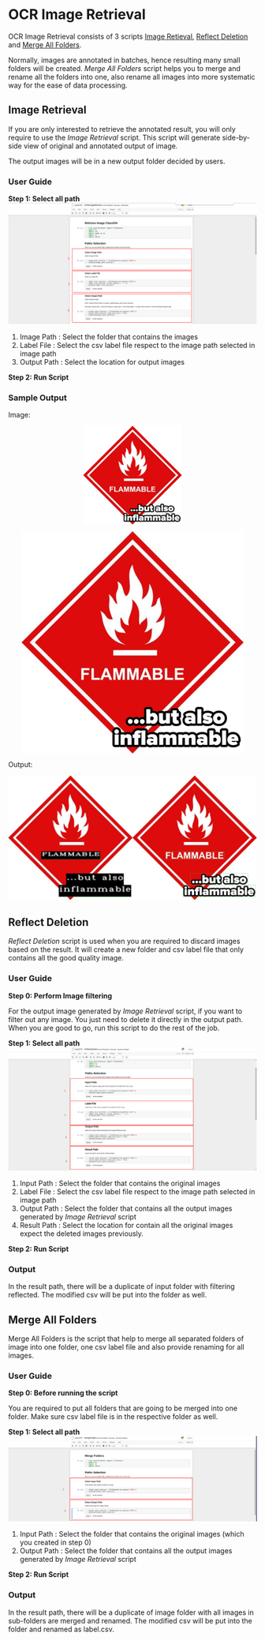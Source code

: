 # OCR Image Retrieval

OCR Image Retrieval consists of 3 scripts [Image Retieval](OCRImageRetrieve.ipynb), [Reflect Deletion](ReflectDeletion.ipynb) and [Merge All Folders](MergeFolders.ipynb).





Normally, images are annotated in batches, hence resulting many small folders will be created.
*Merge All Folders* script helps you to merge and rename all the folders into one, also rename all images into more systematic way for the ease of data processing.

## Image Retrieval
If you are only interested to retrieve the annotated result, you will only require to use the *Image Retrieval* script. This script will generate side-by-side view of original and annotated output of image. 

The output images will be in a new output folder decided by users.
### User Guide
**Step 1: Select all path**
![](../metadata/03.png)
1. Image Path : Select the folder that contains the images
2. Label File : Select the csv label file respect to the image path selected in image path
3. Output Path : Select the location for output images

**Step 2: Run Script**

### Sample Output

Image:
<p align="center">
  <img align="middle" src="../metadata/01.jpg" width="200"/>
</p>

<p align="center">
  <img align="middle" src="../metadata/01.jpg" width="450"/>
</p>

Output:

![](../metadata/02.jpg)


## Reflect Deletion
*Reflect Deletion* script is used when you are required to discard images based on the result. It will create a new folder and csv label file that only contains all the good quality image.

### User Guide
**Step 0: Perform Image filtering**

For the output image generated by *Image Retrieval* script, if you want to filter out any image. You just need to delete it directly in the output path. When you are good to go, run this script to do the rest of the job.

**Step 1: Select all path**
![](../metadata/05.png)
1. Input Path : Select the folder that contains the original images
2. Label File : Select the csv label file respect to the image path selected in image path
3. Output Path : Select the folder that contains all the output images generated by *Image Retrieval* script
4. Result Path : Select the location for contain all the original images expect the deleted images previously.

**Step 2: Run Script**

### Output
In the result path, there will be a duplicate of input folder with filtering reflected. The modified csv will be put into the folder as well.

## Merge All Folders
Merge All Folders is the script that help to merge all separated folders of image into one folder, one csv label file and also provide renaming for all images.

### User Guide
**Step 0: Before running the script**

You are required to put all folders that are going to be merged into one folder. Make sure csv label file is in the respective folder as well.

**Step 1: Select all path**
![](../metadata/06.png)
1. Input Path : Select the folder that contains the original images (which you created in step 0)
2. Output Path : Select the folder that contains all the output images generated by *Image Retrieval* script

**Step 2: Run Script**
### Output
In the result path, there will be a duplicate of image folder with all images in sub-folders are merged and renamed. The modified csv will be put into the folder and renamed as label.csv.

